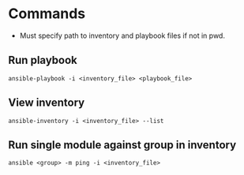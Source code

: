 # Commands

- Must specify path to inventory and playbook files if not in pwd.

## Run playbook
	
	ansible-playbook -i <inventory_file> <playbook_file>
	
## View inventory

	ansible-inventory -i <inventory_file> --list
	
## Run single module against group in inventory

	ansible <group> -m ping -i <inventory_file>
